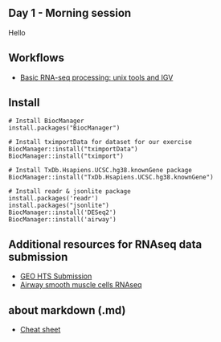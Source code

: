 ## Day 1 - Morning session

Hello

## Workflows

- [Basic RNA-seq processing: unix tools and IGV](http://bio.lundberg.gu.se/courses/vt13/rnaseq.html)


## Install
```{R}
# Install BiocManager
install.packages("BiocManager")

# Install tximportData for dataset for our exercise
BiocManager::install("tximportData")
BiocManager::install("tximport")

# Install TxDb.Hsapiens.UCSC.hg38.knownGene package
BiocManager::install("TxDb.Hsapiens.UCSC.hg38.knownGene")

# Install readr & jsonlite package
install.packages('readr')
install.packages("jsonlite")
BiocManager::install('DESeq2')
BiocManager::install('airway')
```

## Additional resources for RNAseq data submission

- [GEO HTS Submission](https://www.ncbi.nlm.nih.gov/geo/info/seq.html)
- [Airway smooth muscle cells RNAseq](https://bioconductor.org/packages/release/data/experiment/vignettes/airway/inst/doc/airway.html)
## about markdown (.md)
- [Cheat sheet](https://github.com/adam-p/markdown-here/wiki/Markdown-Cheatsheet)